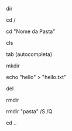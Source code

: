 dir

cd /

cd "Nome da Pasta"

cls

tab (autocompleta)

mkdir

echo "hello" > "hello.txt"

del

rmdir

rmdir "pasta" /S /Q

cd ..

